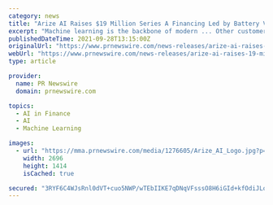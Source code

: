 ```yaml
---
category: news
title: "Arize AI Raises $19 Million Series A Financing Led by Battery Ventures for Machine Learning Observability"
excerpt: "Machine learning is the backbone of modern ... Other customers include organizations in financial services, fintech, healthcare, insurtech, ad tech, retail and other industries that rely on ..."
publishedDateTime: 2021-09-28T13:15:00Z
originalUrl: "https://www.prnewswire.com/news-releases/arize-ai-raises-19-million-series-a-financing-led-by-battery-ventures-for-machine-learning-observability-301385881.html"
webUrl: "https://www.prnewswire.com/news-releases/arize-ai-raises-19-million-series-a-financing-led-by-battery-ventures-for-machine-learning-observability-301385881.html"
type: article

provider:
  name: PR Newswire
  domain: prnewswire.com

topics:
  - AI in Finance
  - AI
  - Machine Learning

images:
  - url: "https://mma.prnewswire.com/media/1276605/Arize_AI_Logo.jpg?p=facebook"
    width: 2696
    height: 1414
    isCached: true

secured: "3RYF6C4WJsRnl0dVT+cuo5NWP/wTEbIIKE7qDNqVFsssO8H6iGId+kfOdiJLqNZyo6qdcWpU4XTLS8YqH+KdWAzmt96Q85VJaq9ufRsw/+bpE/TrWlLch8e+ghbNem5td0QYVwrTSusdm59+uNiUdeWeSrEvhYOT7CnU+YBQ1dUVwTYYBa5yGajP+uCnDF9roSBsimtQCbUk4j2m+eMriQrjPIsHDIrqroORZKQdqmr8I0IRtTU7SCPKwkHEASzWG0JjQeTOCUuFzk3btwh+sfImjIOcDPqHB9/tq521cUpfobcq1gtV0Vsd1mNrAqG+aLQegmq8oykp3owjZtUndsc2CEI/xauAJzFxsoEyLnI=;rQ+iMtNGuteGcTHzq9n3gg=="
---
```


